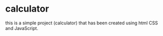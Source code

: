 # calculator
this is a simple project (calculator) that has been created using html CSS and JavaScript.

